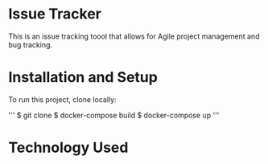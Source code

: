 # Issue Tracker

This is an issue tracking toool that allows for Agile project management and bug tracking.

# Installation and Setup

To run this project, clone locally:

'''
$ git clone
$ docker-compose build
$ docker-compose up
'''

# Technology Used

